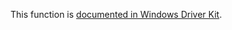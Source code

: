 This function is [documented in Windows Driver Kit](https://learn.microsoft.com/en-us/windows-hardware/drivers/ddi/wdm/nf-wdm-zwquerykey).
